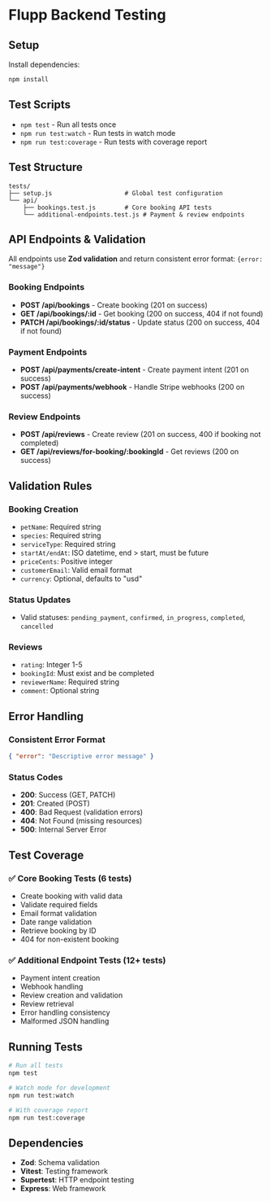# Flupp Backend Testing

## Setup

Install dependencies:
```bash
npm install
```

## Test Scripts

- `npm test` - Run all tests once
- `npm run test:watch` - Run tests in watch mode
- `npm run test:coverage` - Run tests with coverage report

## Test Structure

```
tests/
├── setup.js                    # Global test configuration
└── api/
    ├── bookings.test.js        # Core booking API tests
    └── additional-endpoints.test.js # Payment & review endpoints
```

## API Endpoints & Validation

All endpoints use **Zod validation** and return consistent error format: `{error: "message"}`

### Booking Endpoints
- **POST /api/bookings** - Create booking (201 on success)
- **GET /api/bookings/:id** - Get booking (200 on success, 404 if not found)
- **PATCH /api/bookings/:id/status** - Update status (200 on success, 404 if not found)

### Payment Endpoints  
- **POST /api/payments/create-intent** - Create payment intent (201 on success)
- **POST /api/payments/webhook** - Handle Stripe webhooks (200 on success)

### Review Endpoints
- **POST /api/reviews** - Create review (201 on success, 400 if booking not completed)
- **GET /api/reviews/for-booking/:bookingId** - Get reviews (200 on success)

## Validation Rules

### Booking Creation
- `petName`: Required string
- `species`: Required string  
- `serviceType`: Required string
- `startAt/endAt`: ISO datetime, end > start, must be future
- `priceCents`: Positive integer
- `customerEmail`: Valid email format
- `currency`: Optional, defaults to "usd"

### Status Updates
- Valid statuses: `pending_payment`, `confirmed`, `in_progress`, `completed`, `cancelled`

### Reviews
- `rating`: Integer 1-5
- `bookingId`: Must exist and be completed
- `reviewerName`: Required string
- `comment`: Optional string

## Error Handling

### Consistent Error Format
```json
{ "error": "Descriptive error message" }
```

### Status Codes
- **200**: Success (GET, PATCH)
- **201**: Created (POST)
- **400**: Bad Request (validation errors)
- **404**: Not Found (missing resources)
- **500**: Internal Server Error

## Test Coverage

### ✅ Core Booking Tests (6 tests)
- Create booking with valid data
- Validate required fields
- Email format validation
- Date range validation
- Retrieve booking by ID
- 404 for non-existent booking

### ✅ Additional Endpoint Tests (12+ tests)
- Payment intent creation
- Webhook handling
- Review creation and validation
- Review retrieval
- Error handling consistency
- Malformed JSON handling

## Running Tests

```bash
# Run all tests
npm test

# Watch mode for development
npm run test:watch

# With coverage report
npm run test:coverage
```

## Dependencies

- **Zod**: Schema validation
- **Vitest**: Testing framework
- **Supertest**: HTTP endpoint testing
- **Express**: Web framework